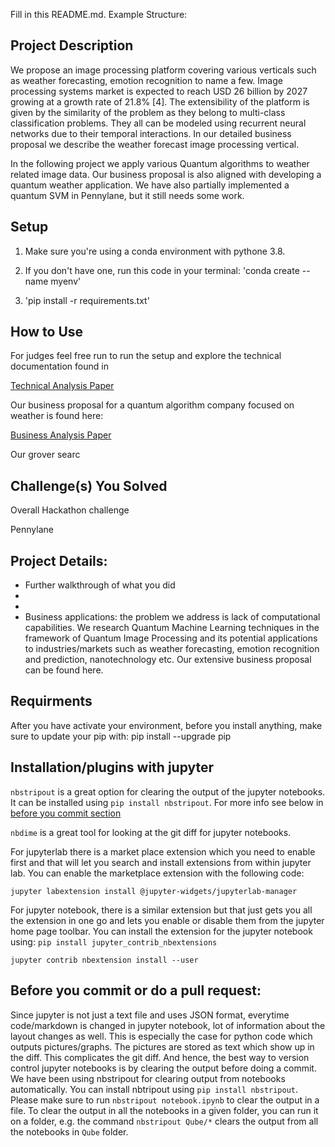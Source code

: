 Fill in this README.md. Example Structure:

## Project Description 
We propose an image processing platform covering various verticals such as weather forecasting, emotion recognition to name a few. Image processing systems market is expected to reach USD 26 billion by 2027 growing at a growth rate of 21.8% [4]. The extensibility of the platform is given by the similarity of the problem as they belong to multi-class classification problems. They all can be modeled using recurrent neural networks due to their temporal interactions. In our detailed business proposal we describe the weather forecast image processing vertical.

In the following project we apply various Quantum algorithms to weather related image data. Our business proposal is also aligned with developing a quantum weather application. We have also partially implemented a quantum SVM in Pennylane, but it still needs some work.

## Setup
1. Make sure you're using a conda environment with pythone 3.8.

2. If you don't have one, run this code in your terminal: 'conda create --name myenv'

3. 'pip install -r requirements.txt'

## How to Use
For judges feel free run to run the setup and explore the technical documentation found in


[Technical Analysis Paper](./Notebooks/Technical_Summary.pdf)

Our business proposal for a quantum algorithm company focused on weather is found here:

[Business Analysis Paper](./business/BusinessCases.md)


Our grover searc
## Challenge(s) You Solved

Overall Hackathon challenge


Pennylane 

## Project Details: 
  - Further walkthrough of what you did 
  -   
  - 
  - Business applications: the problem we address is lack of computational capabilities. We research Quantum Machine Learning techniques in the framework of Quantum Image Processing and its potential applications to industries/markets such as weather forecasting, emotion recognition and prediction, nanotechnology etc. Our extensive business proposal can be found here.
## Requirments

After you have activate your environment, before you install anything, make sure
to update your pip with: pip install --upgrade pip

## Installation/plugins with jupyter

`nbstripout` is a great option for clearing the output of the jupyter notebooks.
It can be installed using `pip install nbstripout`. For more info see below in
[before you commit section](#beforecommit)

`nbdime` is a great tool for looking at the git diff for jupyter notebooks.

For jupyterlab there is a market place extension which you need to enable first
and that will let you search and install extensions from within jupyter lab. You
can enable the marketplace extension with the following code:

`jupyter labextension install @jupyter-widgets/jupyterlab-manager`

For jupyter notebook, there is a similar extension but that just gets you all
the extension in one go and lets you enable or disable them from the jupyter
home page toolbar. You can install the extension for the jupyter notebook using:
`pip install jupyter_contrib_nbextensions`

`jupyter contrib nbextension install --user`

## <a name="beforecommit"></a> Before you commit or do a pull request:

Since jupyter is not just a text file and uses JSON format, everytime
code/markdown is changed in jupyter notebook, lot of information about the
layout changes as well. This is especially the case for python code which
outputs pictures/graphs. The pictures are stored as text which show up in the
diff. This complicates the git diff. And hence, the best way to version control
jupyter notebooks is by clearing the output before doing a commit. We have been
using nbstripout for clearing output from notebooks automatically. You can
install nbtripout using `pip install nbstripout`. Please make sure to run
`nbstripout notebook.ipynb` to clear the output in a file. To clear the output
in all the notebooks in a given folder, you can run it on a folder, e.g. the
command `nbstripout Qube/*` clears the output from all the notebooks in `Qube`
folder.

